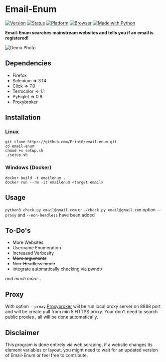 # Email-Enum
[![Version](https://img.shields.io/badge/Version-v1.2-brightgreen.svg)](https://shields.io/)
[![Status](https://img.shields.io/badge/Status-Stable-brightgreen.svg)](https://shields.io/)
[![Platform](https://img.shields.io/badge/Platform-Linux/Windows-lightgrey.svg)](https://shields.io/)
[![Browser](https://img.shields.io/badge/Browser-Firefox-brightgreen.svg)](https://shields.io/)
[![Made with Python](http://ForTheBadge.com/images/badges/made-with-python.svg)](https://www.python.org/)

**Email-Enum searches mainstream websites and tells you if an email is registered!**

![Demo Photo](https://raw.githubusercontent.com/Frint0/email-enum/master/demo.png)

## Dependencies
* Firefox
* Selenium => 3.14
* Click => 7.0
* Termcolor => 1.1
* PyFiglet => 0.8
* Proxybroker

## Installation
### Linux

```
git clone https://github.com/Frint0/email-enum.git
cd email-enum
chmod +x setup.sh
./setup.sh
```

### Windows (Docker)

```
docker build -t emailenum .
docker run --rm -it emailenum <target email>
```

## Usage

`python3 check.py email@gmail.com` or `./check.py email@gmail.com`
option `--proxy` and `--non-headless` have been added 

## To-Do's

* More Websites
* Username Enumeration
* Increased Verbosity
* ~~More arguments~~
* ~~Non-Headless mode~~
* integrate automatically checking via pwndb

*and much more...*

## Proxy
With option `--proxy` [Proxybroker](https://github.com/constverum/ProxyBroker) wiil be run local proxy server on 8888
 port and will be create pull  from min 5  HTTPS proxy. Your don't need to search public proxies , all will be done 
 automatically.

## Disclaimer

This program is done entirely via web scraping, if a website changes its element variables or layout, you might need to wait for an updated version of Email-Enum or feel free to contribute.
